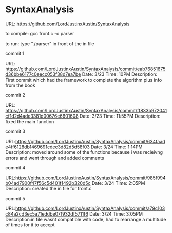 # SyntaxAnalysis

URL: https://github.com/LordJustinxAustin/SyntaxAnalysis

to compile: gcc front.c -o parser

to run: type "./parser" in front of the in file 

commit 1

URL: https://github.com/LordJustinxAustin/SyntaxAnalysis/commit/eab76851675d36bbe6177c0eecc053f38d7ea7be
Date: 3/23
Time: 10PM
Description: First commit which had the framework to complete the algorithm plus info from the book


commit 2

URL: https://github.com/LordJustinxAustin/SyntaxAnalysis/commit/ff833b972041cf1d2d4ade3381d00676e6601608
Date: 3/23
Time: 11:55PM
Description: fixed the main function 


commit 3

URL:https://github.com/LordJustinxAustin/SyntaxAnalysis/commit/634faade4ff6128db1469691cdec3d82d5d58f03
Date: 3/24
Time: 1:14PM
Description: moved around some of the functions because i was recieivng errors and went through and added comments

commit 4

URL:https://github.com/LordJustinxAustin/SyntaxAnalysis/commit/985f994b04ad7900f47f56c5d401f1492b320d5c
Date: 3/24
Time: 2:05PM
Description: created the in file for front.c


commit 5

URL:https://github.com/LordJustinxAustin/SyntaxAnalysis/commit/a79c103c84a2cd3ec5a71eddbe07f932df5711f6
Date: 3/24
Time: 3:05PM
Description:in file wasnt compatible with code, had to rearrange a multitude of times for it to accept
